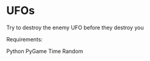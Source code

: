 # UFOs
Try to destroy the enemy UFO before they destroy you

Requirements: 

Python
PyGame
Time
Random
